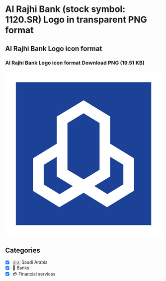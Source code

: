 # Al Rajhi Bank (stock symbol: 1120.SR) Logo in transparent PNG format

## Al Rajhi Bank Logo icon format

### Al Rajhi Bank Logo icon format Download PNG (19.51 KB)

![Al Rajhi Bank Logo icon format Download PNG (19.51 KB)](/img/orig/1120.SR-c9b1fd11.png)



## Categories
- [x] 🇸🇦 Saudi Arabia
- [x] 🏦 Banks
- [x] 💳 Financial services
